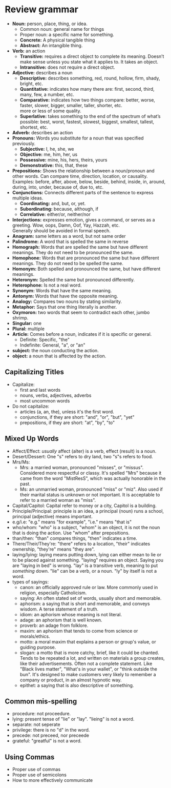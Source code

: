 
# Review grammar

- **Noun:** person, place, thing, or idea.
    - Common noun: general name for things
    - Proper noun: a specific name for something.
    - **Concrete:** A physical tangible thing
    - **Abstract:** An intangible thing.
- **Verb:** an action
    - **Transitive:** requires a direct object to complete its meaning.  Doesn’t make sense unless you state what it applies to.  It takes an object.
    - **Intransitive:** does not require a direct object.
- **Adjective:** describes a noun
    - **Descriptive:** describes something, red, round, hollow, firm, shady, bright, etc.
    - **Quantitative:** indicates how many there are: first, second, third, many, few, a number, etc.
    - **Comparative:** indicates how two things compare: better, worse, faster, slower, bigger, smaller, taller, shorter, etc.  
      more or less of some quality.
    - **Superlative:** takes something to the end of the spectrum of what’s possible: best, worst, fastest, slowest, biggest, smallest, 
      tallest, shortest, etc.
- **Adverb:** describes an action
- **Pronouns:** Words you substitute for a noun that was specified previously.
    - **Subjective:** I, he, she, we
    - **Objective:** me, him, her, us
    - **Possessive:** mine, his, hers, theirs, yours
    - **Demonstrative:** this, that, these
- **Prepositions:** Shows the relationship between a noun/pronoun and other words.  Can compare time, direction, location, or causality.  
  Examples: before, after, above, below, beside, behind, inside, in, around, during, into, under, because of, due to, etc.
- **Conjunctions:** Connects different parts of the sentence to express multiple ideas.
    - **Coordinating:** and, but, or, yet.
    - **Subordinating:** because, although, if
    - **Correlative:** either/or, neither/nor
- **Interjections:** expresses emotion, gives a command, or serves as a greeting.  Wow, oops, Damn, Oof, Yay, Hazzah, etc.  
  Generally should be avoided in formal speech.
- **Anagram:** same letters as a word, but not same order
- **Palindrome:** A word that is spelled the same in reverse
- **Homograph:** Words that are spelled the same but have different meanings.  They do not need to be pronounced the same.
- **Homophone:** Words that are pronounced the same but have different meanings.  They do not need to be spelled the same.
- **Homonym:** Both spelled and pronounced the same, but have different meanings.
- **Heteronym:** Spelled the same but pronounced differently.
- **Heterophone:** Is not a real word.
- **Synonym:** Words that have the same meaning.
- **Antonym:** Words that have the opposite meaning.
- **Analogy:** Compares two nouns by stating similarity.
- **Metaphor:** Says that one thing literally is another.
- **Oxymoron:** two words that seem to contradict each other, jumbo shrimp.
- **Singular:** one
- **Plural:** multiple
- **Article:** Comes before a noun, indicates if it is specific or general.
    - Definite: Specific, "the"
    - Indefinite: General, "a", or "an"
- **subject:** the noun conducting the action.
- **object:** a noun that is affected by the action.

## Capitalizing Titles

- Capitalize:
    - first and last words
    - nouns, verbs, adjectives, adverbs
    - most uncommon words
- Do not capitalize:
    - articles (a, an, the), unless it's the first word.
    - conjunctions, if they are short: "and", "or", "but", "yet"
    - prepositions, if they are short: "at", "by", "to"

## Mixed Up Words

- Affect/Effect: _usually_ affect (alter) is a verb, effect (result) is a noun.
- Desert/Dessert: One "s" refers to dry land, two "s"s refers to food.
- Mrs/Ms:
    - Mrs: a married woman, pronounced "misses", or "missus".  Considered more respectful or classy.
      It's spelled "Mrs" because it came from the word "MistResS", which was actually honorable in the past.
    - Ms: an unmarried woman, pronounced "miss" or "miz".  Also used if their marital status is unknown or not important. 
      It is acceptable to refer to a married woman as "miss".
- Capital/Capitol: Capital refer to money or a city, Capitol is a building.
- Principle/Principal: principle is an idea, a principal (noun) runs a school, principal (adjective) means important.
- e.g/i.e: "e.g." means "for example", "i.e." means "that is"
- who/whom: "who" is a subject, "whom" is an object, it is not the noun that is doing the action.  Use "whom" after prepositions.
- than/then: "than" compares things, "then" indicates a time.
- There/Their/They're: "there" refers to a location, "their" indicates ownership, "they're" means "they are".
- laying/lying: laying means putting down, lying can either mean to lie or to be placed against something.  "laying" requires an object.
  Saying you are "laying in bed" is wrong.  "lay" is a transitive verb, meaning to put _something_ down.  "lie" can be a verb, or
  a noun.  "ly" by itself is not a word.
- types of sayings:
    - canon: an officially approved rule or law.  More commonly used in religion, especially Catholicism.
    - saying: An often stated set of words, usually short and memorable.
    - aphorism: a saying that is short and memorable, and conveys wisdom.  A terse statement of a truth.
    - idiom: an aphorism whose meaning is not literal.
    - adage: an aphorism that is well known.
    - proverb: an adage from folklore.
    - maxim: an aphorism that tends to come from science or morals/ethics.
    - motto: a moral maxim that explains a person or group's value, or guiding purpose.
    - slogan: a motto that is more catchy, brief, like it could be chanted.  Tends to be repeated a lot, and written on 
      materials a group creates, like their advertisements.  Often not a complete statement.  Like "Black lives matter", 
      "What's in your wallet", or "think outside the bun".  It's designed to make customers very likely to remember a company or product,
      in an almost hypnotic way.
    - epithet: a saying that is also descriptive of something.

## Common mis-spelling

- procedure: not proceedure.
- lying: present tense of "lie" or "lay".  "lieing" is not a word.
- separate: not seperate
- privilege: there is no "d" in the word.
- precede: not preceed, nor preceede
- grateful: "greatful" is not a word.

## Using Commas

- Proper use of commas
- Proper use of semicolons
- How to more effectively communicate
